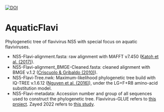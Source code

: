 [![DOI](https://zenodo.org/badge/473212185.svg)](https://zenodo.org/badge/latestdoi/473212185)

# AquaticFlavi
Phylogenetic tree of flavivirus NS5 with special focus on aquatic flaviviruses.
- NS5-Flavi-alignment.fasta: raw alignment with MAFFT v7.450 ([Katoh et al. (2017)](https://doi.org/10.1093/bib/bbx108)).
- NS5-Flavi-alignment_BMGE-Cleaned.fasta: cleaned alignment with BMGE v.1.2 ([Criscuolo & Gribaldo (2010)](https://bmcecolevol.biomedcentral.com/articles/10.1186/1471-2148-10-210)).
- NS5-Flavi-Tree.nwk: Maximum-likelihood phylogenetic tree build with IQ-TREE v.1.6.12 ([Nguyen et al. (2016)](https://doi.org/10.1093/molbev/msu300)), under the LG+F+R8 amino-acid substitution model.
- NS5-Flavi-metadata: Accession number and group of all sequences used to construct the phylogenetic tree. Flavivirus-GLUE refers to [this project](https://github.com/giffordlabcvr/Flavivirus-GLUE). Zayed 2022 refers to [this study](https://doi.org/10.1126/science.abm5847).
